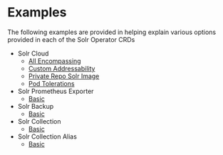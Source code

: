 # Examples

The following examples are provided in helping explain various options provided in each of the Solr Operator CRDs

- Solr Cloud
  - [All Encompassing](test_solrcloud.yaml)
  - [Custom Addressability](test_solrcloud_addressability.yaml)
  - [Private Repo Solr Image](test_solrcloud_private_repo.yaml)
  - [Pod Tolerations](test_solrcloud_toleration_example.yaml)
- Solr Prometheus Exporter
  - [Basic](test_solrprometheusexporter.yaml)
- Solr Backup
  - [Basic](test_solrbackup.yaml)
- Solr Collection
  - [Basic](test_solrcollection.yaml)
- Solr Collection Alias
  - [Basic](test_solrcollection_alias.yaml)